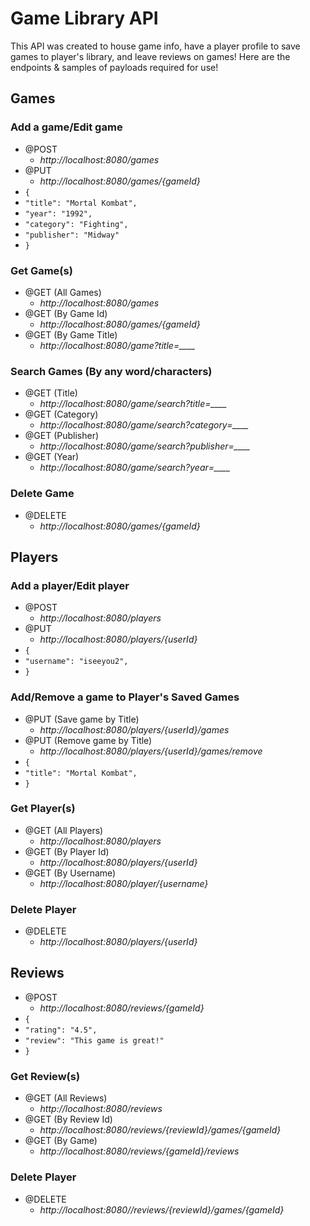 # Game Library API
This API was created to house game info, have a player profile to save games to player's library, and leave reviews on games! Here are the endpoints & samples of payloads required for use!

## Games
### Add a game/Edit game
- @POST
  - *http://localhost:8080/games*
- @PUT
  - *http://localhost:8080/games/{gameId}*
- `{`
-	`"title": "Mortal Kombat",`
-	`"year": "1992",`
-	`"category": "Fighting",`
-	`"publisher": "Midway"`
- `}`
### Get Game(s)
- @GET (All Games)
  - *http://localhost:8080/games*
- @GET (By Game Id)
  - *http://localhost:8080/games/{gameId}*
- @GET (By Game Title)
  - *http://localhost:8080/game?title=____*
### Search Games (By any word/characters)
- @GET (Title)
  - *http://localhost:8080/game/search?title=____*
- @GET (Category)
  - *http://localhost:8080/game/search?category=____*
- @GET (Publisher)
  - *http://localhost:8080/game/search?publisher=____*
- @GET (Year)
  - *http://localhost:8080/game/search?year=____*
### Delete Game
- @DELETE
  - *http://localhost:8080/games/{gameId}*
## Players
### Add a player/Edit player
- @POST
  - *http://localhost:8080/players*
- @PUT
  - *http://localhost:8080/players/{userId}*
- `{`
-	`"username": "iseeyou2",`
- `}`
### Add/Remove a game to Player's Saved Games
- @PUT (Save game by Title)
  - *http://localhost:8080/players/{userId}/games*
- @PUT (Remove game by Title)
  - *http://localhost:8080/players/{userId}/games/remove*
- `{`
-	`"title": "Mortal Kombat",`
- `}`
### Get Player(s)
- @GET (All Players)
  - *http://localhost:8080/players*
- @GET (By Player Id)
  - *http://localhost:8080/players/{userId}*
- @GET (By Username)
  - *http://localhost:8080/player/{username}*
### Delete Player
- @DELETE
  - *http://localhost:8080/players/{userId}*
## Reviews
- @POST
  - *http://localhost:8080/reviews/{gameId}*
- `{`
-	`"rating": "4.5",`
-	`"review": "This game is great!"`
- `}`
### Get Review(s)
- @GET (All Reviews)
  - *http://localhost:8080/reviews*
- @GET (By Review Id)
  - *http://localhost:8080/reviews/{reviewId}/games/{gameId}*
- @GET (By Game)
  - *http://localhost:8080/reviews/{gameId}/reviews*
### Delete Player
- @DELETE
  - *http://localhost:8080//reviews/{reviewId}/games/{gameId}*

